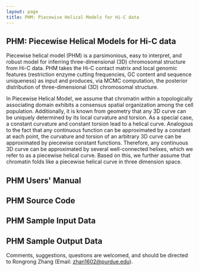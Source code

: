 ```yaml
---
layout: page
title: PHM: Piecewise Helical Models for Hi-C data
---
```



## PHM: Piecewise Helical Models for Hi-C data

Piecewise helical model (PHM) is a parsimonious, easy to interpret, and robust model for inferring three-dimensional (3D) chromosomal structure from Hi-C data. PHM takes the Hi-C contact matrix and local genomic features (restriction enzyme cutting frequencies, GC content and sequence uniqueness) as input
and produces, via MCMC computation, the posterior distribution of three-dimensional (3D)
chromosomal structure.

In Piecewise Helical Model, we assume that chromatin within a topologically associating domain exhibits a consensus spatial organization among the cell population. Additionally, it is known from geometry that any 3D curve can be uniquely determined by its local curvature and torsion. As a special case, a constant curvature and constant torsion lead to a helical curve. Analogous to the fact that any continuous function can be approximated by a constant at each point, the curvature and torsion of an arbitrary 3D curve can be approximated by piecewise constant functions. Therefore, any continuous 3D curve can be approximated by several well-connected helixes, which we refer to as a piecewise helical curve. Based on this, we further assume that chromatin folds like a piecewise helical curve in three dimension space.

## PHM Users' Manual
## PHM Source Code
## PHM Sample Input Data
## PHM Sample Output Data




Comments, suggestions, questions are welcomed, and should be directed to Rongrong Zhang (Email: zhan1602@purdue.edu).
